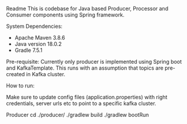 Readme
This is codebase for Java based Producer, Processor and Consumer components using Spring framework.

System Dependencies:
- Apache Maven 3.8.6
- Java version 18.0.2
- Gradle 7.5.1

Pre-requisite:
Currently only producer is implemented using Spring boot and KafkaTemplate.
This runs with an assumption that topics are pre-created in Kafka cluster.

How to run:

Make sure to update config files (application.properties)
with right credentials, server urls etc to point to a specific kafka cluster.

Producer
cd ./producer/
./gradlew build
./gradlew bootRun
